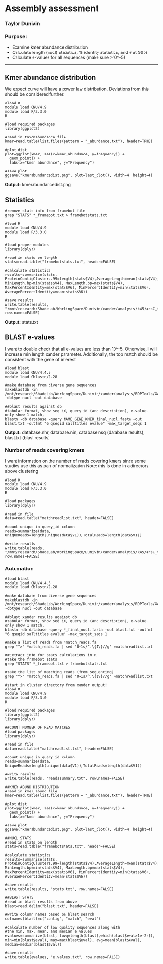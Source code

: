 # Assembly assessment
### Taylor Dunivin

### Purpose: 
  * Examine kmer abundance distribution
  * Calculate length (nucl) statistics, % identity statistics, and # at 99%
  * Calculate e-values for all sequences (make sure >10^-5)
  
---

## Kmer abundance distribution
We expect curve will have a power law distribution. Deviations from this should be considered further. 
```
#load R
module load GNU/4.9
module load R/3.3.0
R

#load required packages
library(ggplot2)

#read in taxonabundance file
kmer=read.table(list.files(pattern = "_abundance.txt"), header=TRUE)

#plot dist
plot=ggplot(kmer, aes(x=kmer_abundance, y=frequency)) +
  geom_point() +
  labs(x="kmer abundance", y="Frequency")
  
#save plot
ggsave("kmerabundancedist.png", plot=last_plot(), width=4, height=4)
```
__Output:__ kmerabundancedist.png

## Statistics
```
#remove stats info from framebot file
grep "STATS" *_framebot.txt > framebotstats.txt

#load R
module load GNU/4.9
module load R/3.3.0
R

#load proper modules
library(dplyr)

#read in stats on length
stats=read.table("framebotstats.txt", header=FALSE)

#calculate statistics
results=summarise(stats, ProteinContigClusters.99=length(stats$V4),AverageLength=mean(stats$V4),MedianLength=median(stats$V4), MinLength.bp=min(stats$V4), MaxLength.bp=max(stats$V4), MaxPercentIdentity=max(stats$V6), MinPercentIdentity=min(stats$V6), AveragePercentIdentity=mean(stats$V6))

#save results
write.table(results, "/mnt/research/ShadeLab/WorkingSpace/Dunivin/xander/analysis/k45/arsC_thio/cluster/stats.txt", row.names=FALSE)
```
__Output:__ stats.txt

## BLAST e-values
I want to double check that all e-values are less than 10^-5. Otherwise, I will increase min length xander parameter. Additionally, the top match should be consistent with the gene of interest
```
#load blast
module load GNU/4.4.5
module load Gblastn/2.28

#make database from diverse gene sequences
makeblastdb -in /mnt/research/ShadeLab/WorkingSpace/Dunivin/xander/analysis/RDPTools/Xander_assembler/gene_resource/GENE/originaldata/nucl.fa  -dbtype nucl -out database

##blast results against db
#tabular format, show seq id, query id (and description), e-value, only show 1 match,
blastn -db database -query NAME_GENE_KMER_final_nucl.fasta -out blast.txt -outfmt "6 qseqid salltitles evalue" -max_target_seqs 1
```

__Output:__ database.nhr, database.nin, database.nsq (database results), blast.txt (blast results)

### Number of reads covering kmers
I want information on the number of reads covering kmers since some studies use this as part of normalization
Note: this is done in a directory above clustering 

```
#load R
module load GNU/4.9
module load R/3.3.0
R

#load packages
library(dplyr)

#read in file 
data=read.table("matchreadlist.txt", header=FALSE)

#count unique in query_id column
reads=summarize(data, UniqueReads=length(unique(data$V1)),TotalReads=length(data$V1))

#write results
write.table(reads, "/mnt/research/ShadeLab/WorkingSpace/Dunivin/xander/analysis/k45/arsC_thio/cluster/readssummary.txt", row.names=FALSE)
```

### Automation
```
#load blast
module load GNU/4.4.5
module load Gblastn/2.28

#make database from diverse gene sequences
makeblastdb -in /mnt/research/ShadeLab/WorkingSpace/Dunivin/xander/analysis/RDPTools/Xander_assembler/gene_resource/GENE/originaldata/nucl.fa  -dbtype nucl -out database

##blast xander results against db
#tabular format, show seq id, query id (and description), e-value, only show 1 match,
blastn -db database -query *_final_nucl.fasta -out blast.txt -outfmt "6 qseqid salltitles evalue" -max_target_seqs 1

#make a list of reads from *match_reads.fa
grep "^>" *match_reads.fa | sed '0~1s/^.\{1\}//g' >matchreadlist.txt

##Extract info for stats calculations in R
#take the framebot stats
grep "STATS" *_framebot.txt > framebotstats.txt

#take the list of matching reads (from sequencing)
grep "^>" *match_reads.fa | sed '0~1s/^.\{1\}//g' >matchreadlist.txt

#start in cluster directory from xander output!
#load R
module load GNU/4.9
module load R/3.3.0
R

#load required packages
library(ggplot2)
library(dplyr)

##COUNT NUMBER OF READ MATCHES
#load packages
library(dplyr)

#read in file 
data=read.table("matchreadlist.txt", header=FALSE)

#count unique in query_id column
reads=summarize(data, UniqueReads=length(unique(data$V1)),TotalReads=length(data$V1))

#write results
write.table(reads, "readssummary.txt", row.names=FALSE)

##KMER ABUND DISTRIBUTION
#read in kmer abund file
kmer=read.table(list.files(pattern = "_abundance.txt"), header=TRUE)

#plot dist
plot=ggplot(kmer, aes(x=kmer_abundance, y=frequency)) +
  geom_point() +
  labs(x="kmer abundance", y="Frequency")
  
#save plot
ggsave("kmerabundancedist.png", plot=last_plot(), width=4, height=4)

##NUCL STATS 
#read in stats on length
stats=read.table("framebotstats.txt", header=FALSE)

#calculate statistics
results=summarise(stats, ProteinContigClusters.99=length(stats$V4),AverageLength=mean(stats$V4),MedianLength=median(stats$V4), MinLength.bp=min(stats$V4), MaxLength.bp=max(stats$V4), MaxPercentIdentity=max(stats$V6), MinPercentIdentity=min(stats$V6), AveragePercentIdentity=mean(stats$V6))

#save results
write.table(results, "stats.txt", row.names=FALSE)

##BLAST STATS
#read in blast results from above
blast=read.delim("blast.txt", header=FALSE)

#write column names based on blast search
colnames(blast)=c("contig", "match", "eval")

#calculate number of low quality sequences along with
#the min, max, mean, and median e values
evalues=summarize(blast, lowq=length(blast[,which(blast$eval>1e-2)]), min=min(blast$eval), max=max(blast$eval), avg=mean(blast$eval), median=median(blast$eval))

#save results
write.table(evalues, "e.values.txt", row.names=FALSE)

```
